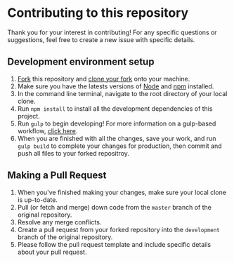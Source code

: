 # Contributing to this repository

Thank you for your interest in contributing!
For any specific questions or suggestions, feel free to create a new issue with specific details.

## Development environment setup
1. [Fork](https://help.github.com/articles/fork-a-repo/) this repository and [clone your fork](https://help.github.com/articles/cloning-a-repository/) onto your machine.
2. Make sure you have the latests versions of [Node](https://nodejs.org/en/) and [npm](https://www.npmjs.com/) installed.
3. In the command line terminal, navigate to the root directory of your local clone.
4. Run `npm install` to install all the development dependencies of this project.
5. Run `gulp` to begin developing! For more information on a gulp-based workflow, [click here](https://gulpjs.com/).
6. When you are finished with all the changes, save your work, and run `gulp build` to complete your changes for production, then commit and push all files to your forked repositroy.


## Making a Pull Request
1. When you've finished making your changes, make sure your local clone is up-to-date.
2. Pull (or fetch and merge) down code from the `master` branch of the original repository.
3. Resolve any merge conflicts.
4. Create a pull request from your forked repository into the `development` branch of the original repository.
5. Please follow the pull request template and include specific details about your pull request.